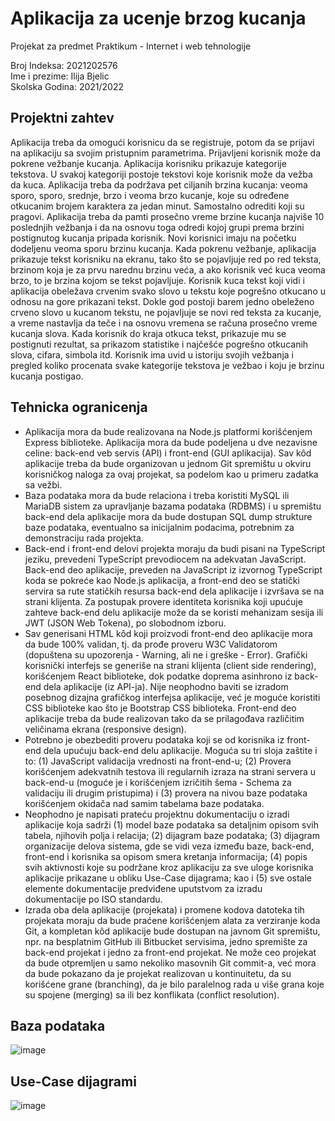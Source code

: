 # Aplikacija za ucenje brzog kucanja

Projekat za predmet Praktikum - Internet i web tehnologije <br/>

Broj Indeksa: 2021202576 <br/> 
Ime i prezime: Ilija Bjelic <br/>
Skolska Godina: 2021/2022 <br/>


## Projektni zahtev

Aplikacija treba da omogući korisnicu da se registruje, potom da se prijavi na aplikaciju sa svojim pristupnim parametrima. Prijavljeni korisnik može da pokrene vežbanje kucanja. Aplikacija korisniku prikazuje kategorije tekstova. U svakoj kategoriji postoje tekstovi koje korisnik može da vežba da kuca. Aplikacija treba da podržava pet ciljanih brzina kucanja: veoma sporo, sporo, srednje, brzo i veoma brzo kucanje, koje su određene otkucanim brojem karaktera za jedan minut. Samostalno odrediti koji su pragovi. Aplikacija treba da pamti prosečno vreme brzine kucanja najviše 10 poslednjih vežbanja i da na osnovu toga odredi kojoj grupi prema brzini postignutog kucanja pripada korisnik. Novi korisnici imaju na početku dodeljenu veoma sporu brzinu kucanja. Kada pokrenu vežbanje, aplikacija prikazuje tekst korisniku na ekranu, tako što se pojavljuje red po red teksta, brzinom koja je za prvu narednu brzinu veća, a ako korisnik već kuca veoma brzo, to je brzina kojom se tekst pojavljuje. Korisnik kuca tekst koji vidi i aplikacija obeležava crvenim svako slovo u tekstu koje pogrešno otkucano u odnosu na gore prikazani tekst. Dokle god postoji barem jedno obeleženo crveno slovo u kucanom tekstu, ne pojavljuje se novi red teksta za kucanje, a vreme nastavlja da teče i na osnovu vremena se računa prosečno vreme kucanja slova. Kada korisnik do kraja otkuca tekst, prikazuje mu se postignuti rezultat, sa prikazom statistike i najčešće pogrešno otkucanih slova, cifara, simbola itd. Korisnik ima uvid u istoriju svojih vežbanja i pregled koliko procenata svake kategorije tekstova je vežbao i koju je brzinu kucanja postigao. 

## Tehnicka ogranicenja

- Aplikacija mora da bude realizovana na Node.js platformi korišćenjem Express biblioteke. Aplikacija mora da bude podeljena u dve nezavisne celine: back-end veb servis (API) i front-end (GUI aplikacija). Sav kôd aplikacije treba da bude organizovan u jednom Git spremištu u okviru korisničkog naloga za ovaj projekat, sa podelom kao u primeru zadatka sa vežbi.
- Baza podataka mora da bude relaciona i treba koristiti MySQL ili MariaDB sistem za upravljanje bazama podataka (RDBMS) i u spremištu back-end dela aplikacije mora da bude dostupan SQL dump strukture baze podataka, eventualno sa inicijalnim podacima, potrebnim za demonstraciju rada projekta.
- Back-end i front-end delovi projekta moraju da budi pisani na TypeScript jeziku, prevedeni TypeScript prevodiocem na adekvatan JavaScript. Back-end deo aplikacije, preveden na JavaScript iz izvornog TypeScript koda se pokreće kao Node.js aplikacija, a front-end deo se statički servira sa rute statičkih resursa back-end dela aplikacije i izvršava se na strani klijenta. Za postupak provere identiteta korisnika koji upućuje zahteve back-end delu aplikacije može da se koristi mehanizam sesija ili JWT (JSON Web Tokena), po slobodnom izboru.
- Sav generisani HTML kôd koji proizvodi front-end deo aplikacije mora da bude 100% validan, tj. da prođe proveru W3C Validatorom (dopuštena su upozorenja - Warning, ali ne i greške - Error). Grafički korisnički interfejs se generiše na strani klijenta (client side rendering), korišćenjem React biblioteke, dok podatke doprema asinhrono iz back-end dela aplikacije (iz API-ja). Nije neophodno baviti se izradom posebnog dizajna grafičkog interfejsa aplikacije, već je moguće koristiti CSS biblioteke kao što je Bootstrap CSS biblioteka. Front-end deo aplikacije treba da bude realizovan tako da se prilagođava različitim veličinama ekrana (responsive design).
- Potrebno je obezbediti proveru podataka koji se od korisnika iz front-end dela upućuju back-end delu aplikacije. Moguća su tri sloja zaštite i to: (1) JavaScript validacija vrednosti na front-end-u; (2) Provera korišćenjem adekvatnih testova ili regularnih izraza na strani servera u back-end-u (moguće je i korišćenjem izričitih šema - Schema za validaciju ili drugim pristupima) i (3) provera na nivou baze podataka korišćenjem okidača nad samim tabelama baze podataka.
- Neophodno je napisati prateću projektnu dokumentaciju o izradi aplikacije koja sadrži (1) model baze podataka sa detaljnim opisom svih tabela, njihovih polja i relacija; (2) dijagram baze podataka; (3) dijagram organizacije delova sistema, gde se vidi veza između baze, back-end, front-end i korisnika sa opisom smera kretanja informacija; (4) popis svih aktivnosti koje su podržane kroz aplikaciju za sve uloge korisnika aplikacije prikazane u obliku Use-Case dijagrama; kao i (5) sve ostale elemente dokumentacije predviđene uputstvom za izradu dokumentacije po ISO standardu.
- Izrada oba dela aplikacije (projekata) i promene kodova datoteka tih projekata moraju da bude praćene korišćenjem alata za verziranje koda Git, a kompletan kôd aplikacije bude dostupan na javnom Git spremištu, npr. na besplatnim GitHub ili Bitbucket servisima, jedno spremište za back-end projekat i jedno za front-end projekat. Ne može ceo projekat da bude otpremljen u samo nekoliko masovnih Git commit-a, već mora da bude pokazano da je projekat realizovan u kontinuitetu, da su korišćene grane (branching), da je bilo paralelnog rada u više grana koje su spojene (merging) sa ili bez konflikata (conflict resolution).


## Baza podataka
![image](https://user-images.githubusercontent.com/112157001/190861832-05fc514b-04d5-41fc-9a4f-ca60a6300101.png)

## Use-Case dijagrami

![image](https://user-images.githubusercontent.com/112157001/190865566-bb8e30d1-5118-44c7-a66d-c3a0275ec683.png)


## 
